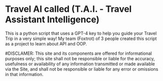 # Travel AI called (T.A.I. - Travel Assistant Intelligence) 
This is a python script that uses a GPT-4 key to help you guide your Travel Trip in a very simple way!
My team (Foxtrot) of 3 people created this script as a project to learn about API and OOP.







#DISCLAMER: This site and its components are offered for informational purposes only; this site shall not be responsible or liable for the accuracy, usefulness or availability of any information transmitted or made available via the Site, and shall not be responsible or liable for any error or omissions in that information.
